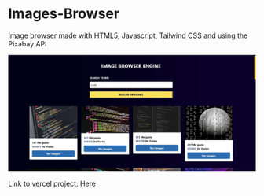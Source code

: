 # Images-Browser
Image browser made with HTML5, Javascript, Tailwind CSS and using the Pixabay API


<img src='project finished/ex.jpg' alt='image project'/>

<p>Link to vercel project: <a href='https://images-browser.vercel.app/' target='_blank'>Here</a></p>


